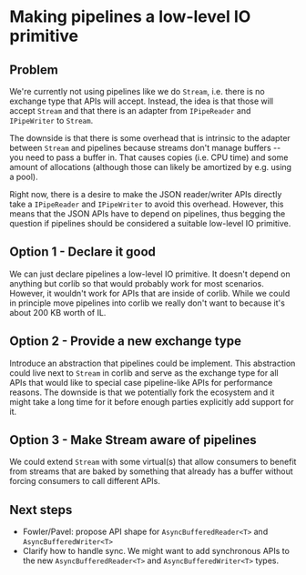 # Making pipelines a low-level IO primitive

## Problem

We're currently not using pipelines like we do `Stream`, i.e. there is no
exchange type that APIs will accept. Instead, the idea is that those will accept
`Stream` and that there is an adapter from `IPipeReader` and `IPipeWriter` to
`Stream`.

The downside is that there is some overhead that is intrinsic to the adapter
between `Stream` and pipelines because streams don't manage buffers -- you need
to pass a buffer in. That causes copies (i.e. CPU time) and some amount of
allocations (although those can likely be amortized by e.g. using a pool).

Right now, there is a desire to make the JSON reader/writer APIs directly take
a `IPipeReader` and `IPipeWriter` to avoid this overhead. However, this means that
the JSON APIs have to depend on pipelines, thus begging the question if pipelines
should be considered a suitable low-level IO primitive.

## Option 1 - Declare it good

We can just declare pipelines a low-level IO primitive. It doesn't depend on
anything but corlib so that would probably work for most scenarios. However, it
wouldn't work for APIs that are inside of corlib. While we could in principle
move pipelines into corlib we really don't want to because it's about 200 KB
worth of IL.

## Option 2 - Provide a new exchange type

Introduce an abstraction that pipelines could be implement. This abstraction
could live next to `Stream` in corlib and serve as the exchange type for all
APIs that would like to special case pipeline-like APIs for performance reasons.
The downside is that we potentially fork the ecosystem and it might take a long
time for it before enough parties explicitly add support for it.

## Option 3 - Make Stream aware of pipelines

We could extend `Stream` with some virtual(s) that allow consumers to benefit
from streams that are baked by something that already has a buffer without
forcing consumers to call different APIs.

## Next steps

* Fowler/Pavel: propose API shape for `AsyncBufferedReader<T>` and
  `AsyncBufferedWriter<T>`
* Clarify how to handle sync. We might want to add synchronous APIs to the new
  `AsyncBufferedReader<T>` and `AsyncBufferedWriter<T>` types.